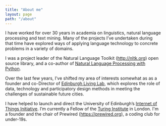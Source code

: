```yaml
---
title: "About me"
layout: page
path: "/about"
---
```


I have worked for over 30 years in academia on linguistics, natural language processing and text mining. Many of the projects I’ve undertaken during that time have explored ways of applying language technology to concrete problems in a variety of domains.

I was a project leader of the Natural Language Toolkit (http://nltk.org) open source library, and a co-author of [Natural Language Processing with Python](https://www.oreilly.com/library/view/natural-language-processing/9780596803346).

Over the last few years, I’ve shifted my area of interests somewhat as as a founder and co-Director of [Edinburgh Living Lab](https://www.edinburghlivinglab.org), which explores the role of data, technology and participatory design methods in meeting the challenges of sustainable future cities.  

I have helped to launch and direct the University of Edinburgh’s [Internet of Things Initiative](http://iot.ed.ac.uk).  I’m currently a Fellow of the [Turing Institute](https://www.turing.ac.uk) in London. I'm a founder and the chair of Prewired (https://prewired.org), a coding club for under-19s.